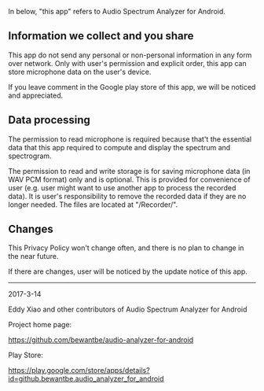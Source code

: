In below, "this app" refers to Audio Spectrum Analyzer for Android.


## Information we collect and you share

This app do not send any personal or non-personal information in any form over network. Only with user's permission and explicit order, this app can store microphone data on the user's device.

If you leave comment in the Google play store of this app, we will be noticed and appreciated.


## Data processing

The permission to read microphone is required because that't the essential data that this app required to compute and display the spectrum and spectrogram.

The permission to read and write storage is for saving microphone data (in WAV PCM format) only and is optional. This is provided for convenience of user (e.g. user might want to use another app to process the recorded data). It is user's responsibility to remove the recorded data if they are no longer needed. The files are located at "/Recorder/".


## Changes

This Privacy Policy won't change often, and there is no plan to change in the near future.

If there are changes, user will be noticed by the update notice of this app.


***

2017-3-14

Eddy Xiao and other contributors of Audio Spectrum Analyzer for Android

Project home page:

https://github.com/bewantbe/audio-analyzer-for-android

Play Store:

https://play.google.com/store/apps/details?id=github.bewantbe.audio_analyzer_for_android